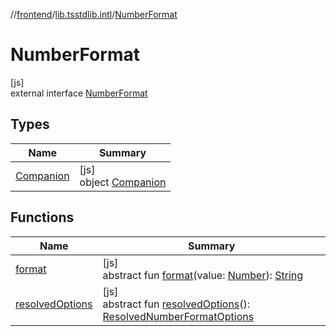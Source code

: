 //[frontend](../../../index.md)/[lib.tsstdlib.intl](../index.md)/[NumberFormat](index.md)

# NumberFormat

[js]\
external interface [NumberFormat](index.md)

## Types

| Name | Summary |
|---|---|
| [Companion](-companion/index.md) | [js]<br>object [Companion](-companion/index.md) |

## Functions

| Name | Summary |
|---|---|
| [format](format.md) | [js]<br>abstract fun [format](format.md)(value: [Number](https://kotlinlang.org/api/latest/jvm/stdlib/kotlin/-number/index.html)): [String](https://kotlinlang.org/api/latest/jvm/stdlib/kotlin/-string/index.html) |
| [resolvedOptions](resolved-options.md) | [js]<br>abstract fun [resolvedOptions](resolved-options.md)(): [ResolvedNumberFormatOptions](../-resolved-number-format-options/index.md) |
